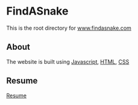 # FindASnake
This is the root directory for www.findasnake.com

## About
The website is built using [Javascript](https://www.javascript.com/), [HTML](https://HTML.com/), [CSS](https://CSS.org/)

## Resume
[Resume](http://www.findasnake.com/Resume.html)